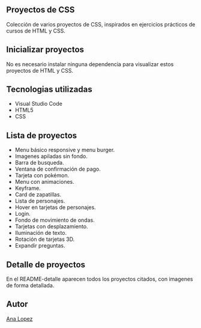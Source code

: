 ## Proyectos de CSS
Colección de varios proyectos de CSS, inspirados en ejercicios prácticos de cursos de HTML y CSS.

## Inicializar proyectos
No es necesario instalar ninguna dependencia para visualizar estos proyectos de HTML y CSS.

## Tecnologias utilizadas

- Visual Studio Code
- HTML5
- CSS

## Lista de proyectos

- Menu básico responsive y menu burger.
- Imagenes apiladas sin fondo.
- Barra de busqueda.
- Ventana de confirmación de pago.
- Tarjeta con pokémon.
- Menu con animaciones.
- Keyframe.
- Card de zapatillas.
- Lista de personajes.
- Hover en tarjetas de personajes.
- Login.
- Fondo de movimiento de ondas.
- Tarjetas con desplazamiento.
- Iluminación de texto.
- Rotación de tarjetas 3D.
- Expandir preguntas.

## Detalle de proyectos 

En el README-detalle aparecen todos los proyectos citados, con imagenes de forma detallada.

## Autor 
[Ana Lopez](https://github.com/Alh-19)